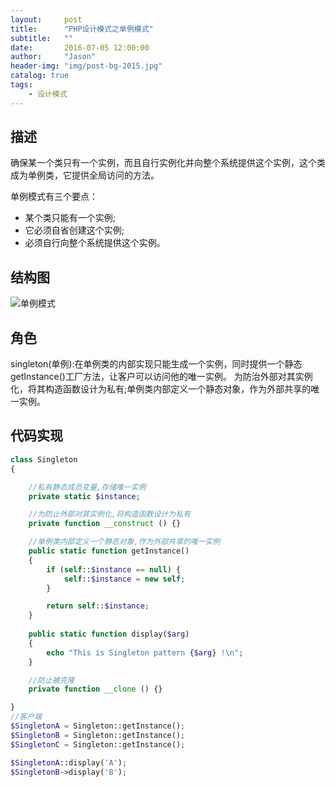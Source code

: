 ```yaml
---
layout:     post
title:      "PHP设计模式之单例模式"
subtitle:   ""
date:       2016-07-05 12:00:00
author:     "Jason"
header-img: "img/post-bg-2015.jpg"
catalog: true
tags:
    - 设计模式
---
```


## 描述
确保某一个类只有一个实例，而且自行实例化并向整个系统提供这个实例，这个类成为单例类，它提供全局访问的方法。

单例模式有三个要点：

*	某个类只能有一个实例; 
*	它必须自省创建这个实例; 
*	必须自行向整个系统提供这个实例。

## 结构图
![单例模式](http://7xtw1r.com1.z0.glb.clouddn.com/1333305124_9327.gif)

## 角色

singleton(单例):在单例类的内部实现只能生成一个实例，同时提供一个静态getInstance()工厂方法，让客户可以访问他的唯一实例。
	为防治外部对其实例化，将其构造函数设计为私有;单例类内部定义一个静态对象，作为外部共享的唯一实例。

## 代码实现

```PHP
class Singleton 
{

    //私有静态成员变量,存储唯一实例
    private static $instance;

    //为防止外部对其实例化,将构造函数设计为私有
    private function __construct () {}

    //单例类内部定义一个静态对象,作为外部共享的唯一实例
    public static function getInstance() 
    {
        if (self::$instance == null) {
            self::$instance = new self;
        }

        return self::$instance;
    }
    
    public static function display($arg) 
    {
        echo "This is Singleton pattern {$arg} !\n";
    }

    //防止被克隆
    private function __clone () {}

}
//客户端
$SingletonA = Singleton::getInstance();
$SingletonB = Singleton::getInstance();
$SingletonC = Singleton::getInstance();

$SingletonA::display('A');
$SingletonB->display('B');

```

